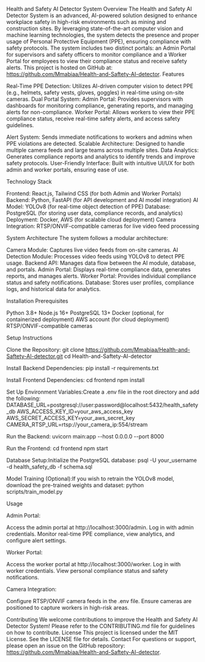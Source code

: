 Health and Safety AI Detector System
Overview
The Health and Safety AI Detector System is an advanced, AI-powered solution designed to enhance workplace safety in high-risk environments such as mining and construction sites. By leveraging state-of-the-art computer vision and machine learning technologies, the system detects the presence and proper usage of Personal Protective Equipment (PPE), ensuring compliance with safety protocols. The system includes two distinct portals: an Admin Portal for supervisors and safety officers to monitor compliance and a Worker Portal for employees to view their compliance status and receive safety alerts.
This project is hosted on GitHub at: https://github.com/Mmabiaa/Health-and-Saftety-AI-detector.
Features

Real-Time PPE Detection: Utilizes AI-driven computer vision to detect PPE (e.g., helmets, safety vests, gloves, goggles) in real-time using on-site cameras.
Dual Portal System:
Admin Portal: Provides supervisors with dashboards for monitoring compliance, generating reports, and managing alerts for non-compliance.
Worker Portal: Allows workers to view their PPE compliance status, receive real-time safety alerts, and access safety guidelines.


Alert System: Sends immediate notifications to workers and admins when PPE violations are detected.
Scalable Architecture: Designed to handle multiple camera feeds and large teams across multiple sites.
Data Analytics: Generates compliance reports and analytics to identify trends and improve safety protocols.
User-Friendly Interface: Built with intuitive UI/UX for both admin and worker portals, ensuring ease of use.

Technology Stack

Frontend: React.js, Tailwind CSS (for both Admin and Worker Portals)
Backend: Python, FastAPI (for API development and AI model integration)
AI Model: YOLOv8 (for real-time object detection of PPE)
Database: PostgreSQL (for storing user data, compliance records, and analytics)
Deployment: Docker, AWS (for scalable cloud deployment)
Camera Integration: RTSP/ONVIF-compatible cameras for live video feed processing

System Architecture
The system follows a modular architecture:

Camera Module: Captures live video feeds from on-site cameras.
AI Detection Module: Processes video feeds using YOLOv8 to detect PPE usage.
Backend API: Manages data flow between the AI module, database, and portals.
Admin Portal: Displays real-time compliance data, generates reports, and manages alerts.
Worker Portal: Provides individual compliance status and safety notifications.
Database: Stores user profiles, compliance logs, and historical data for analytics.

Installation
Prerequisites

Python 3.8+
Node.js 16+
PostgreSQL 13+
Docker (optional, for containerized deployment)
AWS account (for cloud deployment)
RTSP/ONVIF-compatible cameras

Setup Instructions

Clone the Repository:
git clone https://github.com/Mmabiaa/Health-and-Saftety-AI-detector.git
cd Health-and-Saftety-AI-detector
  

Install Backend Dependencies:
pip install -r requirements.txt


Install Frontend Dependencies:
cd frontend
npm install


Set Up Environment Variables:Create a .env file in the root directory and add the following:
DATABASE_URL=postgresql://user:password@localhost:5432/health_safety_db
AWS_ACCESS_KEY_ID=your_aws_access_key
AWS_SECRET_ACCESS_KEY=your_aws_secret_key
CAMERA_RTSP_URL=rtsp://your_camera_ip:554/stream


Run the Backend:
uvicorn main:app --host 0.0.0.0 --port 8000


Run the Frontend:
cd frontend
npm start


Database Setup:Initialize the PostgreSQL database:
psql -U your_username -d health_safety_db -f schema.sql


Model Training (Optional):If you wish to retrain the YOLOv8 model, download the pre-trained weights and dataset:
python scripts/train_model.py



Usage

Admin Portal:

Access the admin portal at http://localhost:3000/admin.
Log in with admin credentials.
Monitor real-time PPE compliance, view analytics, and configure alert settings.


Worker Portal:

Access the worker portal at http://localhost:3000/worker.
Log in with worker credentials.
View personal compliance status and safety notifications.


Camera Integration:

Configure RTSP/ONVIF camera feeds in the .env file.
Ensure cameras are positioned to capture workers in high-risk areas.



Contributing
We welcome contributions to improve the Health and Safety AI Detector System! Please refer to the CONTRIBUTING.md file for guidelines on how to contribute.
License
This project is licensed under the MIT License. See the LICENSE file for details.
Contact
For questions or support, please open an issue on the GitHub repository: https://github.com/Mmabiaa/Health-and-Saftety-AI-detector.